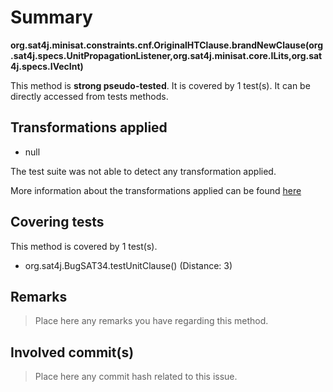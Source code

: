 # Summary
**org.sat4j.minisat.constraints.cnf.OriginalHTClause.brandNewClause(org.sat4j.specs.UnitPropagationListener,org.sat4j.minisat.core.ILits,org.sat4j.specs.IVecInt)**

This method is **strong pseudo-tested**.
It is covered by 1 test(s). It can be directly accessed from tests methods.


## Transformations applied

- null


The test suite was not able to detect any transformation applied.

More information about the transformations applied can be found [here](https://github.com/STAMP-project/pitest-descartes)

## Covering tests
This method is covered by 1 test(s).
* org.sat4j.BugSAT34.testUnitClause() (Distance: 3)


## Remarks
> Place here any remarks you have regarding this method.

## Involved commit(s)

> Place here any commit hash related to this issue.
